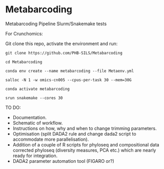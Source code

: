 # Metabarcoding
Metabarcoding Pipeline Slurm/Snakemake tests



  For Crunchomics:
  
  Git clone this repo, activate the environment and run:
  
  ~~~
  git clone https://github.com/PHB-SILS/Metabarcoding
  
  cd Metabarcoding
  
  conda env create --name metabarcoding --file Metaenv.yml
  
  salloc -N 1 -w omics-cn005 --cpus-per-task 30 --mem=30G
  
  conda activate metabarcoding
  
  srun snakemake --cores 30
  ~~~

TO DO:
 - Documentation.
 - Schematic of workflow.
 - Instructions on how, why and when to change trimming parameters.
 - Optimisation (split DADA2 rule and change dada2 script to accommodate more parallelisation).
 - Addition of a couple of R scripts for phyloseq and compositional data corrected phyloseq (diversity measures, PCA etc.) which are nearly ready for integration.
 - DADA2 parameter automation tool (FIGARO or?)
